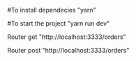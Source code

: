
#To install dependecies "yarn"

#To start the project "yarn run dev"

Router get "http://localhost:3333/orders"

Router post "http://localhost:3333/orders"
